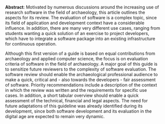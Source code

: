 **Abstract**: Motivated by numerous discussions around the increasing use of research software in the field of archaeology, this article outlines the aspects for its review. The evaluation of software is a complex topic, since its field of application and development context have a considerable influence. In addition, there are many very different use cases, ranging from students wanting a quick solution of an exercise to project developers, which have to integrate a software package into an existing infrastructure for continuous operation.

Although this first version of a guide is based on equal contributions from archaeology and applied computer science, the focus is on evaluation criteria of software in the field of archaeology. A major goal of this guide is to sensitize future reviewers to the complexity of software evaluation. The software review should enable the archaeological professional audience to make a quick, critical and - also towards the developers - fair assessment of software. Priority recommendations include a description of the context in which the review was written and the requirements for specific use cases. In addition, a short tabular overview should enable a quick assessment of the technical, financial and legal aspects. The need for future adaptations of this guideline was already identified during its development, since both software development and its evaluation in the digital age are expected to remain very dynamic.
